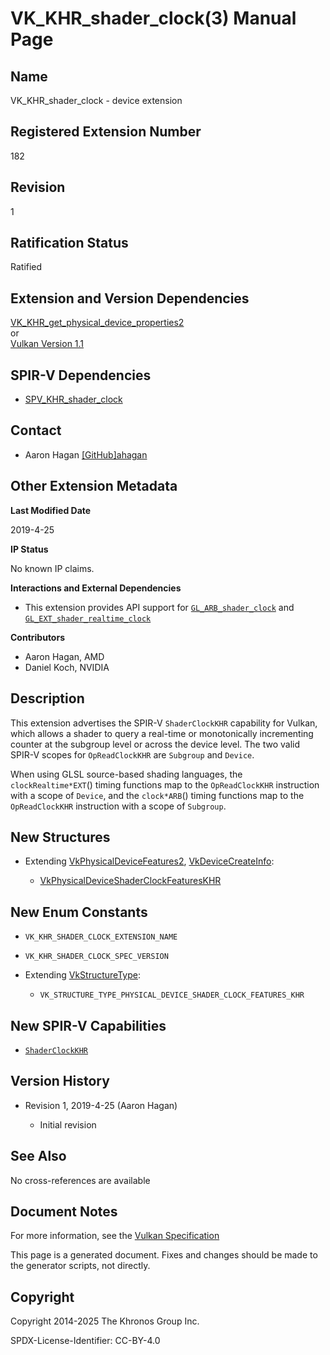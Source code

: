 # VK\_KHR\_shader\_clock(3) Manual Page

## Name

VK\_KHR\_shader\_clock - device extension



## [](#_registered_extension_number)Registered Extension Number

182

## [](#_revision)Revision

1

## [](#_ratification_status)Ratification Status

Ratified

## [](#_extension_and_version_dependencies)Extension and Version Dependencies

[VK\_KHR\_get\_physical\_device\_properties2](https://registry.khronos.org/vulkan/specs/latest/man/html/VK_KHR_get_physical_device_properties2.html)  
or  
[Vulkan Version 1.1](#versions-1.1)

## [](#_spir_v_dependencies)SPIR-V Dependencies

- [SPV\_KHR\_shader\_clock](https://github.khronos.org/SPIRV-Registry/extensions/KHR/SPV_KHR_shader_clock.html)

## [](#_contact)Contact

- Aaron Hagan [\[GitHub\]ahagan](https://github.com/KhronosGroup/Vulkan-Docs/issues/new?body=%5BVK_KHR_shader_clock%5D%20%40ahagan%0A%2AHere%20describe%20the%20issue%20or%20question%20you%20have%20about%20the%20VK_KHR_shader_clock%20extension%2A)

## [](#_other_extension_metadata)Other Extension Metadata

**Last Modified Date**

2019-4-25

**IP Status**

No known IP claims.

**Interactions and External Dependencies**

- This extension provides API support for [`GL_ARB_shader_clock`](https://registry.khronos.org/OpenGL/extensions/ARB/ARB_shader_clock.txt) and [`GL_EXT_shader_realtime_clock`](https://github.com/KhronosGroup/GLSL/blob/main/extensions/ext/GL_EXT_shader_realtime_clock.txt)

**Contributors**

- Aaron Hagan, AMD
- Daniel Koch, NVIDIA

## [](#_description)Description

This extension advertises the SPIR-V `ShaderClockKHR` capability for Vulkan, which allows a shader to query a real-time or monotonically incrementing counter at the subgroup level or across the device level. The two valid SPIR-V scopes for `OpReadClockKHR` are `Subgroup` and `Device`.

When using GLSL source-based shading languages, the `clockRealtime*EXT`() timing functions map to the `OpReadClockKHR` instruction with a scope of `Device`, and the `clock*ARB`() timing functions map to the `OpReadClockKHR` instruction with a scope of `Subgroup`.

## [](#_new_structures)New Structures

- Extending [VkPhysicalDeviceFeatures2](https://registry.khronos.org/vulkan/specs/latest/man/html/VkPhysicalDeviceFeatures2.html), [VkDeviceCreateInfo](https://registry.khronos.org/vulkan/specs/latest/man/html/VkDeviceCreateInfo.html):
  
  - [VkPhysicalDeviceShaderClockFeaturesKHR](https://registry.khronos.org/vulkan/specs/latest/man/html/VkPhysicalDeviceShaderClockFeaturesKHR.html)

## [](#_new_enum_constants)New Enum Constants

- `VK_KHR_SHADER_CLOCK_EXTENSION_NAME`
- `VK_KHR_SHADER_CLOCK_SPEC_VERSION`
- Extending [VkStructureType](https://registry.khronos.org/vulkan/specs/latest/man/html/VkStructureType.html):
  
  - `VK_STRUCTURE_TYPE_PHYSICAL_DEVICE_SHADER_CLOCK_FEATURES_KHR`

## [](#_new_spir_v_capabilities)New SPIR-V Capabilities

- [`ShaderClockKHR`](https://registry.khronos.org/vulkan/specs/latest/html/vkspec.html#spirvenv-capabilities-table-ShaderClockKHR)

## [](#_version_history)Version History

- Revision 1, 2019-4-25 (Aaron Hagan)
  
  - Initial revision

## [](#_see_also)See Also

No cross-references are available

## [](#_document_notes)Document Notes

For more information, see the [Vulkan Specification](https://registry.khronos.org/vulkan/specs/latest/html/vkspec.html#VK_KHR_shader_clock)

This page is a generated document. Fixes and changes should be made to the generator scripts, not directly.

## [](#_copyright)Copyright

Copyright 2014-2025 The Khronos Group Inc.

SPDX-License-Identifier: CC-BY-4.0